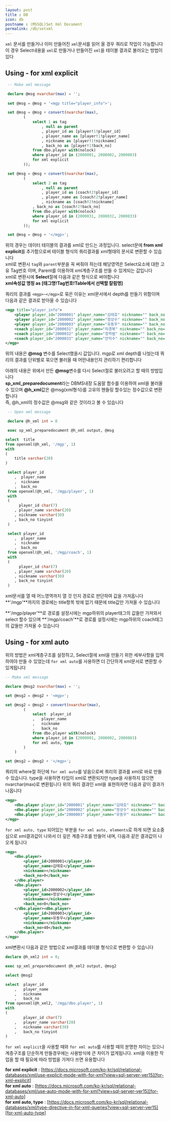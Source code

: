 ```yaml
---
layout: post
title : DB
icon: db
postname : (MSSQL)Set Xml Document
permalink: /db/setxml
---
```


`xml` 문서를 만들거나 이미 만들어진 `xml`문서를 읽어 올 경우 쿼리로 작업이 가능합니다  
이 경우 Select내용을 `xml`로 만들거나 만들어진 `xml`을 테이블 결과로 불러오는 방법이 있다

## Using - for xml explicit

```sql
 -- Make xml message

 declare @msg nvarchar(max) = '';
  
 set @msg = @msg + '<mgp title="player_info">';

 set @msg = @msg + convert(nvarchar(max),
        (
            select 1 as tag
                , null as parent
                , player_id as [player!1!player_id]
                , player_name as [player!1!player_name]
                , nickname as [player!1!nickname]
                , back_no as [player!1!back_no]
            from dbo.player with(nolock)
            where player_id in (2000001, 2000002, 2000003)
            for xml explicit
        ));

 set @msg = @msg + convert(nvarchar(max),
        (
            select 2 as tag
                , null as parent
                , player_id as [coach!2!player_id]
                , player_name as [coach!2!player_name]
                , nickname as [coach!2!nickname]
            , back_no as [coach!2!back_no]
            from dbo.player with(nolock)
            where player_id in (2000031, 2000032, 2000033)
            for xml explicit
        ));

 set @msg = @msg + '</mgp>';
```

위의 경우는 데이터 테이블의 결과를 xml로 만드는 과정입니다. select문에 **from xml explicit**를 추가함으로써 테이블 형식의 쿼리결과를 xml형태의 문서로 변환할 수 있습니다  
xml로 변환시 `tag`와 `parent`부분을 꼭 써줘야 하는데 해당영역은 Select요소에 대한 고유 Tag번호 이며, Parent를 이용하여 xml계층구조를 만들 수 있게되는 값입니다  
xml로 변환시에 **Select**절에 다음과 같은 형식으로 써야합니다  
**xml속성값 명칭 as [태그명!Tag번호!Table에서 선택할 칼럼명]**

쿼리의 결과를 `<mgp>~</mgp>`로 묶은 이유는 xml문서에서 depth를 만들기 위함이며 다음과 같은 결과로 받아올 수 있습니다

```xml
<mgp title="player_info">
    <player player_id="2000001" player_name="김태호" nickname="" back_no="0" />
    <player player_id="2000002" player_name="정상수" nickname="" back_no="0" />
    <player player_id="2000003" player_name="유동우" nickname="" back_no="40" />
    <coach player_id="2000031" player_name="차경복" nickname="" back_no="0" />
    <coach player_id="2000032" player_name="정학범" nickname="" back_no="0" />
    <coach player_id="2000033" player_name="안익수" nickname="" back_no="0" />
</mgp>
```

위의 내용은 **@msg** 변수를 Select했을시 값입니다. mgp로 xml depth를 나눴는데 쿼리의 결과를 단위별로 묶으면 불러올 때 어떤내용인지 관리하기 편리합니다

아래의 내용은 위에서 만든 **@msg**변수를 다시 Select절로 불러오려고 할 때의 방법입니다  
**sp_xml_preparedocument**라는 DBMS내장 도움말 함수를 이용하여 xml을 불러올수 있으며 **@h_xml**값은 @msg(xml형식)를 고유의 핸들링 할수있는 정수값으로 변환합니다  
즉, @h_xml의 정수값은 @msg와 같은 것이라고 볼 수 있습니다

```sql
 -- Open xml message

 declare @h_xml int = 0

 exec sp_xml_preparedocument @h_xml output, @msg

select  title
from openxml(@h_xml, '/mgp', 1)
with
(
    title varchar(20)
)

 select player_id
    ,  player_name
    ,  nickname
    ,  back_no
 from openxml(@h_xml, '/mgp/player', 1)
 with
 (
      player_id char(7)
    , player_name varchar(20)
    , nickname varchar(30)
    , back_no tinyint
 )

 select player_id
    ,  player_name
    ,  nickname
    ,  back_no
 from openxml(@h_xml, '/mgp/coach', 1)
 with
 (
      player_id char(7)
    , player_name varchar(20)
    , nickname varchar(30)
    , back_no tinyint
 )
```

xml문서를 열 때 어느영역까지 열 것 인지 경로로 판단하여 값을 가져옵니다
**'/mgp'**까지의 경로에는 title항목 밖에 없기 때문에 title값만 가져올 수 있습니다  

**'/mgp/player'**로 경로를 설정시에는 mgp하위의 player태그의 값들만 가져와서 select 할수 있으며 **'/mgp/coach'**로 경로를 설정시에는 mgp하위의 coach태그의 값들만 가져올 수 있습니다  

## Using - for xml auto

위의 방법은 xml계층구조를 설정하고, Select절에 xml을 만들기 위한 세부사항을 입력 하여야 만들 수 있었는데 `for xml auto`를 사용하면 더 간단하게 xml문서로 변환할 수 있게됩니다

```sql
-- Make xml message

declare @msg2 nvarchar(max) = '';

set @msg2 = @msg2 + '<mgp>';

set @msg2 = @msg2 + convert(nvarchar(max),
        (
            select  player_id
            ,   player_name
            ,   nickname
            ,   back_no
            from dbo.player with(nolock)
            where player_id in (2000001, 2000002, 2000003)
            for xml auto, type
        )
    )

set @msg2 = @msg2 + '</mgp>';
```

쿼리의 where절 하단에 `for xml auto`를 넣음으로써 쿼리의 결과를 xml로 바로 만들 수 있습니다. type을 사용하면 타입이 xml로 변환되지만 type을 사용하지 않으면 nvarchar(max)로 변환됩니다
위의 쿼리 결과인 xml을 표현하자면 다음과 같이 결과가 나옵니다

```xml
<mgp>
    <dbo.player player_id="2000001" player_name="김태호" nickname="" back_no="0"/>
    <dbo.player player_id="2000002" player_name="정상수" nickname="" back_no="0"/>
    <dbo.player player_id="2000003" player_name="유동우" nickname="" back_no="40"/>
</mgp>
```

`for xml auto, type` 되어있는 부분을 `for xml auto, elements`로 하게 되면 요소중심으로 xml결과값이 나와서 더 깊은 계층구조를 만들어 내며, 다음과 같은 결과값이 나오게 됩니다

```xml
<mgp>
    <dbo.player>
        <player_id>2000001</player_id>
        <player_name>김태호</player_name>
        <nickname></nickname>
        <back_no>0</back_no>
    </dbo.player>
    <dbo.player>
        <player_id>2000002</player_id>
        <player_name>정상수</player_name>
        <nickname></nickname>
        <back_no>0</back_no>
    </dbo.player><dbo.player>
        <player_id>2000003</player_id>
        <player_name>유동우</player_name>
        <nickname></nickname>
        <back_no>40</back_no>
    </dbo.player>
</mgp>
```

xml변환시 다음과 같은 방법으로 xml결과를 테이블 형식으로 변환할 수 있습니다

```sql
declare @h_xml2 int = 0;

exec sp_xml_preparedocument @h_xml2 output, @msg2

select @msg2

select  player_id
    ,   player_name
    ,   nickname
    ,   back_no
from openxml(@h_xml2, '/mgp/dbo.player', 1)
with
(
        player_id char(7)
    ,   player_name varchar(20)
    ,   nickname varchar(30)
    ,   back_no tinyint
)
```

`for xml explicit`을 사용할 때와 `for xml auto`를 사용할 때의 분명한 차이는 있으나 계층구조를 단순하게 만들경우에는 사용방식에 큰 차이가 없게됩니다. xml을 이용한 작업을 할 때 필요에 따라 방법을 가져다 쓰면 유용합니다

**for xml explicit** : [https://docs.microsoft.com/ko-kr/sql/relational-databases/xml/use-explicit-mode-with-for-xml?view=sql-server-ver15][for-xml-explicit]  
**for xml auto** : [https://docs.microsoft.com/ko-kr/sql/relational-databases/xml/use-auto-mode-with-for-xml?view=sql-server-ver15][for-xml-auto]  
**for xml auto, type** : [https://docs.microsoft.com/ko-kr/sql/relational-databases/xml/type-directive-in-for-xml-queries?view=sql-server-ver15][for-xml-auto-type]

[for-xml-explicit]: https://docs.microsoft.com/ko-kr/sql/relational-databases/xml/use-explicit-mode-with-for-xml?view=sql-server-ver15
[for-xml-auto]: https://docs.microsoft.com/ko-kr/sql/relational-databases/xml/use-auto-mode-with-for-xml?view=sql-server-ver15
[for-xml-auto-type]: https://docs.microsoft.com/ko-kr/sql/relational-databases/xml/type-directive-in-for-xml-queries?view=sql-server-ver15
